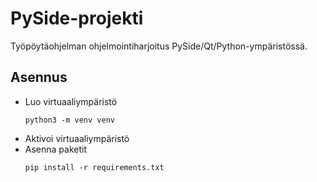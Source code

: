 # PySide-projekti

Työpöytäohjelman ohjelmointiharjoitus PySide/Qt/Python-ympäristössä.

## Asennus

* Luo virtuaaliympäristö
  ```
  python3 -m venv venv
  ```
* Aktivoi virtuaaliympäristö
* Asenna paketit
  ```
  pip install -r requirements.txt
  ```
